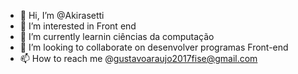 - 👋 Hi, I’m @Akirasetti
- 👀 I’m interested in  Front end 
- 🌱 I’m currently learnin ciências da computação 
- 💞️ I’m looking to collaborate on  desenvolver programas Front-end
- 📫 How to reach me  @gustavoaraujo2017fise@gmail.com

<!---
Akirasetti/Akirasetti is a ✨ special ✨ repository because its `README.md` (this file) appears on your GitHub profile.
You can click the Preview link to take a look at your changes.
--->
